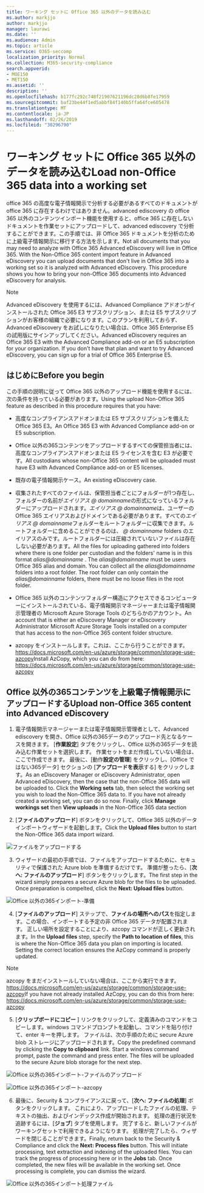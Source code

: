 ```yaml
---
title: ワーキング セットに Office 365 以外のデータを読み込む
ms.author: markjjo
author: markjjo
manager: laurawi
ms.date: ''
ms.audience: Admin
ms.topic: article
ms.service: O365-seccomp
localization_priority: Normal
ms.collection: M365-security-compliance
search.appverid:
- MOE150
- MET150
ms.assetid: ''
description: ''
ms.openlocfilehash: b177fc292c748f21907621196dc28d6b8fe17959
ms.sourcegitcommit: baf23be44f1ed5abbf84f140b5ffa64fce605478
ms.translationtype: MT
ms.contentlocale: ja-JP
ms.lasthandoff: 02/26/2019
ms.locfileid: "30296790"
---
```

# <a name="load-non-office-365-data-into-a-working-set"></a><span data-ttu-id="d47c1-102">ワーキング セットに Office 365 以外のデータを読み込む</span><span class="sxs-lookup"><span data-stu-id="d47c1-102">Load non-Office 365 data into a working set</span></span>

<span data-ttu-id="d47c1-p101">office 365 の高度な電子情報開示で分析する必要があるすべてのドキュメントが office 365 に存在するわけではありません。advanced ediscovery の office 365 以外のコンテンツインポート機能を使用すると、office 365 に存在しないドキュメントを作業セットにアップロードして、advanced ediscovery で分析することができます。この手順では、非 Office 365 ドキュメントを分析のために上級電子情報開示に移行する方法を示します。</span><span class="sxs-lookup"><span data-stu-id="d47c1-p101">Not all documents that you may need to analyze with Office 365 Advanced eDiscovery will live in Office 365. With the Non-Office 365 content import feature in Advanced eDiscovery you can upload documents that don't live in Office 365 into a working set so it is analyzed with Advanced eDiscovery. This procedure shows you how to bring your non-Office 365 documents into Advanced eDiscovery for analysis.</span></span>

>[!Note]
><span data-ttu-id="d47c1-p102">Advanced eDiscovery を使用するには、Advanced Compliance アドオンがインストールされた Office 365 E3 サブスクリプション、または E5 サブスクリプションがお客様の組織で必要になります。このプランを利用しておらず、Advanced eDiscovery をお試しになりたい場合は、Office 365 Enterprise E5 の試用版にサインアップしてください。</span><span class="sxs-lookup"><span data-stu-id="d47c1-p102">Advanced eDiscovery requires an Office 365 E3 with the Advanced Compliance add-on or an E5 subscription for your organization. If you don't have that plan and want to try Advanced eDiscovery, you can sign up for a trial of Office 365 Enterprise E5.</span></span>

## <a name="before-you-begin"></a><span data-ttu-id="d47c1-108">はじめに</span><span class="sxs-lookup"><span data-stu-id="d47c1-108">Before you begin</span></span>
<span data-ttu-id="d47c1-109">この手順の説明に従って Office 365 以外のアップロード機能を使用するには、次の条件を持っている必要があります。</span><span class="sxs-lookup"><span data-stu-id="d47c1-109">Using the upload Non-Office 365 feature as described in this procedure requires that you have:</span></span>

- <span data-ttu-id="d47c1-110">高度なコンプライアンスアドオンまたは E5 サブスクリプションを備えた Office 365 E3。</span><span class="sxs-lookup"><span data-stu-id="d47c1-110">An Office 365 E3 with Advanced Compliance add-on or E5 subscription.</span></span>

- <span data-ttu-id="d47c1-111">Office 以外の365コンテンツをアップロードするすべての保管担当者には、高度なコンプライアンスアドオンまたは E5 ライセンスを含む E3 が必要です。</span><span class="sxs-lookup"><span data-stu-id="d47c1-111">All custodians whose non-Office 365 content will be uploaded must have E3 with Advanced Compliance add-on or E5 licenses.</span></span>

- <span data-ttu-id="d47c1-112">既存の電子情報開示ケース。</span><span class="sxs-lookup"><span data-stu-id="d47c1-112">An existing eDiscovery case.</span></span>

- <span data-ttu-id="d47c1-p103">収集されたすべてのファイルは、保管担当者ごとにフォルダーが1つ存在し、フォルダーの名前が*エイリアス @ domainname*の形式になっているフォルダーにアップロードされます。*エイリアス @ domainname*は、ユーザーの Office 365 エイリアスおよびドメインである必要があります。すべての*エイリアス @ domainname*フォルダーをルートフォルダーに収集できます。ルートフォルダーに含めることができるのは、 *@ domainname* folders のエイリアスのみです。ルートフォルダーには圧縮されていないファイルは存在しない必要があります。</span><span class="sxs-lookup"><span data-stu-id="d47c1-p103">All the files for uploading gathered into folders where there is one folder per custodian and the folders' name is in this format *alias@domainname* . The *alias@domainname* must be users Office 365 alias and domain. You can collect all the *alias@domainname* folders into a root folder. The root folder can only contain the *alias@domainname* folders, there must be no loose files in the root folder.</span></span>

- <span data-ttu-id="d47c1-117">Office 365 以外のコンテンツフォルダー構造にアクセスできるコンピューターにインストールされている、電子情報開示マネージャーまたは電子情報開示管理者の Microsoft Azure Storage Tools のどちらかのアカウント。</span><span class="sxs-lookup"><span data-stu-id="d47c1-117">An account that is either an eDiscovery Manager or eDiscovery Administrator Microsoft Azure Storage Tools installed on a computer that has access to the non-Office 365 content folder structure.</span></span>

- <span data-ttu-id="d47c1-118">azcopy をインストールします。これは、ここから行うことができます。https://docs.microsoft.com/en-us/azure/storage/common/storage-use-azcopy</span><span class="sxs-lookup"><span data-stu-id="d47c1-118">Install AzCopy, which you can do from here: https://docs.microsoft.com/en-us/azure/storage/common/storage-use-azcopy</span></span>

## <a name="upload-non-office-365-content-into-advanced-ediscovery"></a><span data-ttu-id="d47c1-119">Office 以外の365コンテンツを上級電子情報開示にアップロードする</span><span class="sxs-lookup"><span data-stu-id="d47c1-119">Upload non-Office 365 content into Advanced eDiscovery</span></span>

1. <span data-ttu-id="d47c1-p104">電子情報開示マネージャーまたは電子情報開示管理者として、Advanced ediscovery を開き、Office 以外の365データのアップロード先となるケースを開きます。 [**作業設定**] タブをクリックし、Office 以外の365データを読み込む作業セットを選択します。 作業セットをまだ作成していない場合は、ここで作成できます。 最後に、[動作**設定の管理**] をクリックし、[Office ではない365データ] セクションの [**アップロードを表示**する] をクリックします。</span><span class="sxs-lookup"><span data-stu-id="d47c1-p104">As an eDiscovery Manager or eDiscovery Administrator, open Advanced eDiscovery, then the case that the non-Office 365 data will be uploaded to.  Click the **Working sets** tab, then select the working set you wish to load the Non-Office 365 data to.  If you have not already created a working set, you can do so now.  Finally, click **Manage workings set** then **View uploads** in the Non-Office 365 data section</span></span>

2. <span data-ttu-id="d47c1-124">[**ファイルのアップロード**] ボタンをクリックして、Office 365 以外のデータインポートウィザードを起動します。</span><span class="sxs-lookup"><span data-stu-id="d47c1-124">Click the **Upload files** button to start the Non-Office 365 data import wizard.</span></span>

![ファイルをアップロードする](../media/574f4059-4146-4058-9df3-ec97cf28d7c7.png)

3. <span data-ttu-id="d47c1-p105">ウィザードの最初の手順では、ファイルをアップロードするために、セキュリティで保護された Azure blob を準備するだけです。 準備が整ったら、[**次へ: ファイルのアップロード**] ボタンをクリックします。</span><span class="sxs-lookup"><span data-stu-id="d47c1-p105">The first step in the wizard simply prepares a secure Azure blob for the files to be uploaded.  Once preparation is compelted, click the **Next: Upload files** button.</span></span>

![Office 以外の365インポート-準備](../media/0670a347-a578-454a-9b3d-e70ef47aec57.png)
 
4. <span data-ttu-id="d47c1-p106">[**ファイルのアップロード**] ステップで、**ファイルの場所へのパス**を指定します。この場合、インポートする予定の非 Office 365 データが配置されます。 正しい場所を設定することにより、azcopy コマンドが正しく更新されます。</span><span class="sxs-lookup"><span data-stu-id="d47c1-p106">In the **Upload files** step, specify the **Path to location of files**, this is where the Non-Office 365 data you plan on importing is located.  Setting the correct location ensures the AzCopy command is properly updated.</span></span>

> [!NOTE]
> <span data-ttu-id="d47c1-131">azcopy をまだインストールしていない場合は、ここから実行できます。https://docs.microsoft.com/en-us/azure/storage/common/storage-use-azcopy</span><span class="sxs-lookup"><span data-stu-id="d47c1-131">If you have not already installed AzCopy, you can do this from here: https://docs.microsoft.com/en-us/azure/storage/common/storage-use-azcopy</span></span>

5. <span data-ttu-id="d47c1-p107">[**クリップボードにコピー** ] リンクをクリックして、定義済みのコマンドをコピーします。windows コマンドプロンプトを起動し、コマンドを貼り付けて、enter キーを押します。 ファイルは、次の手順のために secure Azure blob ストレージにアップロードされます。</span><span class="sxs-lookup"><span data-stu-id="d47c1-p107">Copy the predefined command by clicking the **Copy to clipboard** link. Start a windows command prompt, paste the command and press enter.  The files will be uploaded to the secure Azure blob storage for the next step.</span></span>

![Office 以外の365インポート-ファイルのアップロード](../media/3ea53b5d-7f9b-4dfc-ba63-90a38c14d41a.png)

![Office 以外の365インポート-azcopy](../media/504e2dbe-f36f-4f36-9b08-04aea85d8250.png)

6. <span data-ttu-id="d47c1-p108">最後に、Security & コンプライアンスに戻って、[**次へ: ファイルの処理**] ボタンをクリックします。 これにより、アップロードしたファイルの処理、テキストの抽出、およびインデックス作成が開始されます。 処理の進行状況を追跡するには、[**ジョブ**] タブを使用します。 完了すると、新しいファイルがワーキングセットで利用できるようになります。 処理が完了したら、ウィザードを閉じることができます。</span><span class="sxs-lookup"><span data-stu-id="d47c1-p108">Finally, return back to the Security & Compliance and click the **Next: Process files** button.  This will initiate processing, text extraction and indexing of the uploaded files.  You can track the progress of processing here or in the **Jobs** tab.  Once completed, the new files will be available in the working set.  Once processing is complete, you can dismiss the wizard.</span></span>

![Office 以外の365インポート処理ファイル](../media/218b1545-416a-4a9f-9b25-3b70e8508f67.png)

